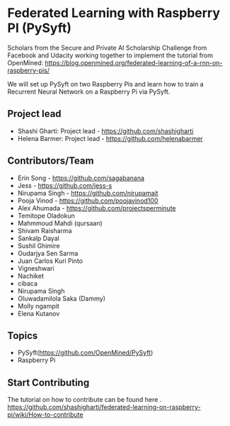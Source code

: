 # Federated Learning with Raspberry PI (PySyft)
Scholars from the Secure and Private AI Scholarship Challenge from Facebook and Udacity working together to implement the tutorial from OpenMined: https://blog.openmined.org/federated-learning-of-a-rnn-on-raspberry-pis/

We will set up PySyft on two Raspberry Pis and learn how to train a Recurrent Neural Network on a Raspberry Pi via PySyft.

## Project lead
- Shashi Gharti: Project lead - https://github.com/shashigharti
- Helena Barmer: Project lead - https://github.com/helenabarmer

## Contributors/Team
- Erin Song - https://github.com/sagabanana
- Jess - https://github.com/jess-s
- Nirupama Singh - https://github.com/nirupamait
- Pooja Vinod - https://github.com/poojavinod100
- Alex Ahumada - https://github.com/projectsperminute
- Temitope Oladokun
- Mahmmoud Mahdi (qursaan)
- Shivam Raisharma
- Sankalp Dayal
- Sushil Ghimire
- Oudarjya Sen Sarma
- Juan Carlos Kuri Pinto
- Vigneshwari
- Nachiket
- cibaca
- Nirupama Singh
- Oluwadamilola Saka (Dammy)
- Molly ngampit
- Elena Kutanov

## Topics
   - PySyft(https://github.com/OpenMined/PySyft)
   - Raspberry Pi


## Start Contributing
The tutorial on how to contribute can be found here . https://github.com/shashigharti/federated-learning-on-raspberry-pi/wiki/How-to-contribute

